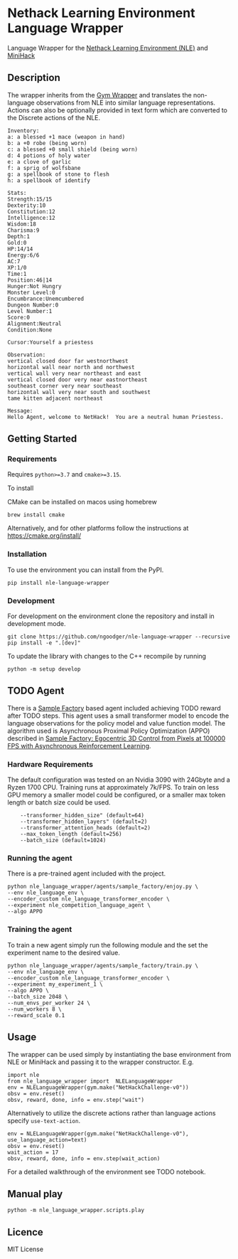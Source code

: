 # Nethack Learning Environment Language Wrapper 

Language Wrapper for the [Nethack Learning Environment (NLE)](https://github.com/facebookresearch/nle) and [MiniHack](https://github.com/facebookresearch/minihack)

## Description
The wrapper inherits from the [Gym Wrapper](https://github.com/openai/gym/blob/9e66399b4ef04c1534c003641802e2ac1363e8a6/gym/core.py#L286-L421) and translates the non-language observations from NLE into similar language representations.  Actions can also be optionally provided in text form which are converted to the Discrete actions of the NLE.

```
Inventory:
a: a blessed +1 mace (weapon in hand)
b: a +0 robe (being worn)
c: a blessed +0 small shield (being worn)
d: 4 potions of holy water
e: a clove of garlic
f: a sprig of wolfsbane
g: a spellbook of stone to flesh
h: a spellbook of identify

Stats:
Strength:15/15
Dexterity:10
Constitution:12
Intelligence:12
Wisdom:18
Charisma:9
Depth:1
Gold:0
HP:14/14
Energy:6/6
AC:7
XP:1/0
Time:1
Position:46|14
Hunger:Not Hungry
Monster Level:0
Encumbrance:Unemcumbered
Dungeon Number:0
Level Number:1
Score:0
Alignment:Neutral
Condition:None

Cursor:Yourself a priestess

Observation:
vertical closed door far westnorthwest
horizontal wall near north and northwest
vertical wall very near northeast and east
vertical closed door very near eastnortheast
southeast corner very near southeast
horizontal wall very near south and southwest
tame kitten adjacent northeast

Message:
Hello Agent, welcome to NetHack!  You are a neutral human Priestess.
```

## Getting Started


### Requirements 

Requires `python>=3.7` and `cmake>=3.15`.

 To install 

 CMake can be installed on macos using homebrew
 ```
 brew install cmake
 ```
 Alternatively, and for other platforms follow the instructions at https://cmake.org/install/


### Installation

To use the environment you can install from the PyPI.
```
pip install nle-language-wrapper
```

### Development

For development on the environment clone the repository and install in development mode.
```
git clone https://github.com/ngoodger/nle-language-wrapper --recursive
pip install -e ".[dev]"
```
To update the library with changes to the C++ recompile by running 
```
python -m setup develop
```

## TODO Agent

There is a [Sample Factory](https://github.com/alex-petrenko/sample-factory) based agent included achieving TODO reward after TODO steps.  This agent uses a small transformer model to encode the language observations for the policy model and value function model.  The algorithm used is Asynchronous Proximal Policy Optimization (APPO) described in [Sample Factory: Egocentric 3D Control from Pixels at 100000 FPS with Asynchronous Reinforcement Learning](https://arxiv.org/abs/2006.11751v2).

### Hardware Requirements
The default configuration was tested on an Nvidia 3090 with 24Gbyte and a Ryzen 1700 CPU. Training runs at approximately 7k/FPS.  To train on less GPU memory a smaller model could be configured, or a smaller max token length or batch size could be used.
```
    --transformer_hidden_size" (default=64)
    --transformer_hidden_layers" (default=2)
    --transformer_attention_heads (default=2)
    --max_token_length (default=256)
    --batch_size (default=1024)
```

### Running the agent
There is a pre-trained agent included with the project.
```
python nle_language_wrapper/agents/sample_factory/enjoy.py \
--env nle_language_env \
--encoder_custom nle_language_transformer_encoder \
--experiment nle_competition_language_agent \
--algo APPO
```

### Training the agent
To train a new agent simply run the following module and the set the experiment name to the desired value.
```
python nle_language_wrapper/agents/sample_factory/train.py \
--env nle_language_env \
--encoder_custom nle_language_transformer_encoder \
--experiment my_experiment_1 \
--algo APPO \
--batch_size 2048 \
--num_envs_per_worker 24 \
--num_workers 8 \
--reward_scale 0.1
```

## Usage

The wrapper can be used simply by instantiating the base environment from NLE or MiniHack and passing it to the wrapper constructor.  E.g. 
```
import nle
from nle_language_wrapper import  NLELanguageWrapper
env = NLELanguageWrapper(gym.make("NetHackChallenge-v0"))
obsv = env.reset()
obsv, reward, done, info = env.step("wait")
```

Alternatively to utilize the discrete actions rather than language actions specify `use-text-action`.
```
env = NLELanguageWrapper(gym.make("NetHackChallenge-v0"),  use_language_action=text)
obsv = env.reset()
wait_action = 17
obsv, reward, done, info = env.step(wait_action)
```

For a detailed walkthrough of the environment see TODO notebook.

## Manual play

```
python -m nle_language_wrapper.scripts.play
```

## Licence
MIT License

